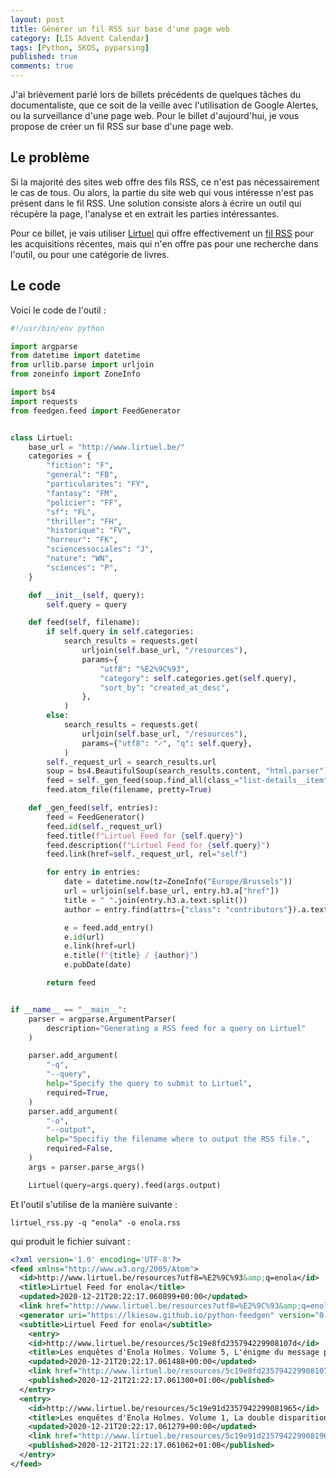 ```yaml
---
layout: post
title: Générer un fil RSS sur base d'une page web
category: [LIS Advent Calendar]
tags: [Python, SKOS, pyparsing]
published: true
comments: true
---
```


J'ai brièvement parlé lors de billets précédents de quelques tâches du
documentaliste, que ce soit de la veille avec l'utilisation de Google
Alertes, ou la surveillance d'une page web. Pour le billet
d'aujourd'hui, je vous propose de créer un fil RSS sur base d'une page
web.

## Le problème

Si la majorité des sites web offre des fils RSS, ce n'est pas
nécessairement le cas de tous. Ou alors, la partie du site web qui
vous intéresse n'est pas présent dans le fil RSS. Une solution
consiste alors à écrire un outil qui récupère la page, l'analyse et en
extrait les parties intéressantes. 

Pour ce billet, je vais utiliser [Lirtuel](http://www.lirtuel.be/) qui
offre effectivement un [fil
RSS](http://www.lirtuel.be/resource_feeds/recent_feed.atom) pour les
acquisitions récentes, mais qui n'en offre pas pour une recherche dans
l'outil, ou pour une catégorie de livres. 

## Le code

Voici le code de l'outil :

```python
#!/usr/bin/env python

import argparse
from datetime import datetime
from urllib.parse import urljoin
from zoneinfo import ZoneInfo

import bs4
import requests
from feedgen.feed import FeedGenerator


class Lirtuel:
    base_url = "http://www.lirtuel.be/"
    categories = {
        "fiction": "F",
        "general": "FB",
        "particularites": "FY",
        "fantasy": "FM",
        "policier": "FF",
        "sf": "FL",
        "thriller": "FH",
        "historique": "FV",
        "horreur": "FK",
        "sciencessociales": "J",
        "nature": "WN",
        "sciences": "P",
    }

    def __init__(self, query):
        self.query = query

    def feed(self, filename):
        if self.query in self.categories:
            search_results = requests.get(
                urljoin(self.base_url, "/resources"),
                params={
                    "utf8": "%E2%9C%93",
                    "category": self.categories.get(self.query),
                    "sort_by": "created_at_desc",
                },
            )
        else:
            search_results = requests.get(
                urljoin(self.base_url, "/resources"),
                params={"utf8": "✓", "q": self.query},
            )
        self._request_url = search_results.url
        soup = bs4.BeautifulSoup(search_results.content, "html.parser")
        feed = self._gen_feed(soup.find_all(class_="list-details__item"))
        feed.atom_file(filename, pretty=True)

    def _gen_feed(self, entries):
        feed = FeedGenerator()
        feed.id(self._request_url)
        feed.title(f"Lirtuel Feed for {self.query}")
        feed.description(f"Lirtuel Feed for {self.query}")
        feed.link(href=self._request_url, rel="self")

        for entry in entries:
            date = datetime.now(tz=ZoneInfo("Europe/Brussels"))
            url = urljoin(self.base_url, entry.h3.a["href"])
            title = " ".join(entry.h3.a.text.split())
            author = entry.find(attrs={"class": "contributors"}).a.text

            e = feed.add_entry()
            e.id(url)
            e.link(href=url)
            e.title(f"{title} / {author}")
            e.pubDate(date)

        return feed


if __name__ == "__main__":
    parser = argparse.ArgumentParser(
        description="Generating a RSS feed for a query on Lirtuel"
    )

    parser.add_argument(
        "-q",
        "--query",
        help="Specify the query to submit to Lirtuel",
        required=True,
    )
    parser.add_argument(
        "-o",
        "--output",
        help="Specifiy the filename where to output the RSS file.",
        required=False,
    )
    args = parser.parse_args()

    Lirtuel(query=args.query).feed(args.output)
```

Et l'outil s'utilise de la manière suivante : 

```shell
lirtuel_rss.py -q "enola" -o enola.rss
```

qui produit le fichier suivant :

```xml
<?xml version='1.0' encoding='UTF-8'?>
<feed xmlns="http://www.w3.org/2005/Atom">
  <id>http://www.lirtuel.be/resources?utf8=%E2%9C%93&amp;q=enola</id>
  <title>Lirtuel Feed for enola</title>
  <updated>2020-12-21T20:22:17.060899+00:00</updated>
  <link href="http://www.lirtuel.be/resources?utf8=%E2%9C%93&amp;q=enola" rel="self"/>
  <generator uri="https://lkiesow.github.io/python-feedgen" version="0.9.0">python-feedgen</generator>
  <subtitle>Lirtuel Feed for enola</subtitle>
    <entry>
    <id>http://www.lirtuel.be/resources/5c19e8fd235794229908107d</id>
    <title>Les enquêtes d'Enola Holmes. Volume 5, L'énigme du message perdu / Serena Blasco</title>
    <updated>2020-12-21T20:22:17.061488+00:00</updated>
    <link href="http://www.lirtuel.be/resources/5c19e8fd235794229908107d" rel="alternate"/>
    <published>2020-12-21T21:22:17.061300+01:00</published>
  </entry>
  <entry>
    <id>http://www.lirtuel.be/resources/5c19e91d2357942299081965</id>
    <title>Les enquêtes d'Enola Holmes. Volume 1, La double disparition / Serena Blasco</title>
    <updated>2020-12-21T20:22:17.061279+00:00</updated>
    <link href="http://www.lirtuel.be/resources/5c19e91d2357942299081965" rel="alternate"/>
    <published>2020-12-21T21:22:17.061062+01:00</published>
  </entry>
</feed>
```

